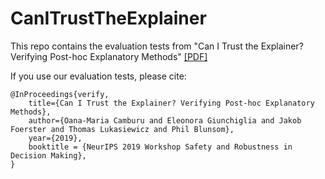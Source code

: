 # CanITrustTheExplainer

This repo contains the evaluation tests from "Can I Trust the Explainer? Verifying Post-hoc Explanatory Methods" [[PDF]](https://arxiv.org/abs/1910.02065)


If you use our evaluation tests, please cite:
```
@InProceedings{verify,
    title={Can I Trust the Explainer? Verifying Post-hoc Explanatory Methods},
    author={Oana-Maria Camburu and Eleonora Giunchiglia and Jakob Foerster and Thomas Lukasiewicz and Phil Blunsom},
    year={2019},
    booktitle = {NeurIPS 2019 Workshop Safety and Robustness in Decision Making},
}
